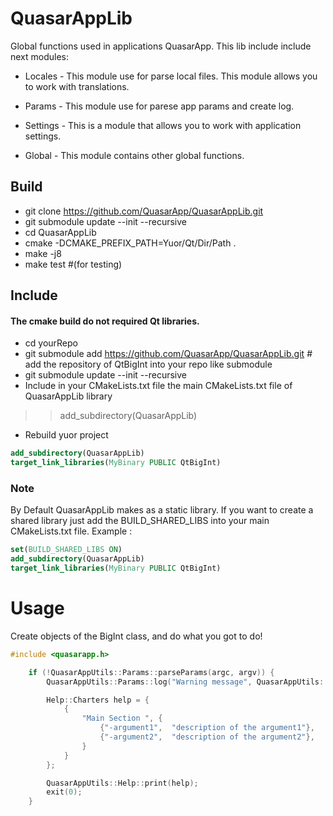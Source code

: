 # QuasarAppLib
Global functions used in applications QuasarApp.
This lib include include next modules:

* Locales - This module use for parse local files. This module allows you to work with translations. 

* Params - This module use for parese app params and create log.

* Settings - This is a module that allows you to work with application settings. 

* Global - This module contains other global functions.


## Build


 * git clone https://github.com/QuasarApp/QuasarAppLib.git
 * git submodule update --init --recursive
 * cd QuasarAppLib
 * cmake -DCMAKE_PREFIX_PATH=Yuor/Qt/Dir/Path .  
 * make -j8
 * make test #(for testing)

## Include

#### The cmake build do not required Qt libraries. 
 
 * cd yourRepo
 * git submodule add https://github.com/QuasarApp/QuasarAppLib.git # add the repository of QtBigInt into your repo like submodule
 * git submodule update --init --recursive
 * Include in your CMakeLists.txt file the main CMakeLists.txt file of QuasarAppLib library
  >> add_subdirectory(QuasarAppLib)
 * Rebuild yuor project

``` cmake
add_subdirectory(QuasarAppLib)
target_link_libraries(MyBinary PUBLIC QtBigInt)
```

### Note 
By Default QuasarAppLib makes as a static library. If you want to create a shared library just add the BUILD_SHARED_LIBS into your main CMakeLists.txt file.
Example :

``` cmake
set(BUILD_SHARED_LIBS ON)
add_subdirectory(QuasarAppLib)
target_link_libraries(MyBinary PUBLIC QtBigInt)

```

# Usage
Create objects of the BigInt class, and do what you got to do!

``` cpp
#include <quasarapp.h>

    if (!QuasarAppUtils::Params::parseParams(argc, argv)) {
        QuasarAppUtils::Params::log("Warning message", QuasarAppUtils::Warning);

        Help::Charters help = {
            {
                "Main Section ", {
                    {"-argument1",  "description of the argument1"},
                    {"-argument2",  "description of the argument2"},
                }
            }
        };

        QuasarAppUtils::Help::print(help);
        exit(0);
    }
```
